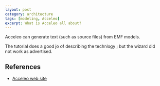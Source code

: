 ```yaml
---
layout: post
category: architecture
tags: [modeling, Acceleo]
excerpt: What is Acceleo all about?
---
```


Acceleo can generate text (such as source files) from EMF models.

The tutorial does a good jo of describing the technlogy ; but the wizard did not work as advertised.
## References
* [Acceleo web site](https://www.eclipse.org/acceleo/)
